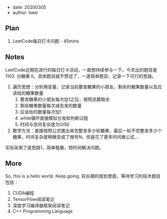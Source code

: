 - date: 20200305 
- author: liwei

## Plan

1. LeetCode每日打卡问题 - 45mins

## Notes

LeetCode近期在进行的每日打卡活动，一直想持续参与一下。今天出的题目是 1103. 分糖果 II。具体题目就不赘述了，一道简单题目，记录一下可行的思路。

1. 遍历思想：分别用变量，记录当前要发糖果的小朋友，剩余的糖果数量以及应该给的糖果数量
   1. 要发糖果的小朋友每次加1之后，按照总数取余
   2. 剩余糖果数量每次减去发的数量
   3. 应该给的数量每次加1
   4. while循环直接模拟分发和判断过程
   5. 时间与空间复杂度为O(N)
2. 数学方法：直接按照公式推出来完整发多少轮糖果，最后一轮不完整发多少个糖果，时间复杂度稍微变成了根号N，但是花了更多时间推公式...

实际采用了是思路1，简单粗暴，短时间解决问题。

## More

So, this is a hello world. Keep going. 较长期的规划里面，等待学习的技术题目包括：

1. CUDA编程
2. TensorFlow阅读笔记
3. 深度学习编译器框架阅读笔记
4. C++ Programming Language
